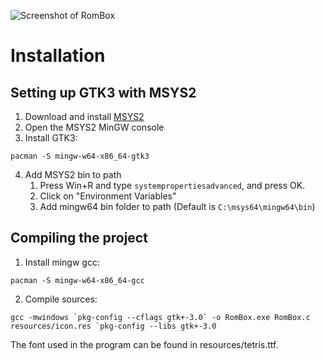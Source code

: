 ![Screenshot of RomBox](https://i.imgur.com/PgE5ly4.png)

# Installation

## Setting up GTK3 with MSYS2
1. Download and install [MSYS2](https://www.msys2.org/)
2. Open the MSYS2 MinGW console
3. Install GTK3: 
```
pacman -S mingw-w64-x86_64-gtk3
```
4. Add MSYS2 bin to path
	1. Press Win+R and type `systempropertiesadvanced`, and press OK.
	2. Click on "Environment Variables"
	3. Add mingw64 bin folder to path (Default is `C:\msys64\mingw64\bin`)

## Compiling the project
1. Install mingw gcc: 
```
pacman -S mingw-w64-x86_64-gcc
```
2. Compile sources:
```
gcc -mwindows `pkg-config --cflags gtk+-3.0` -o RomBox.exe RomBox.c resources/icon.res `pkg-config --libs gtk+-3.0
```

The font used in the program can be found in resources/tetris.ttf.
